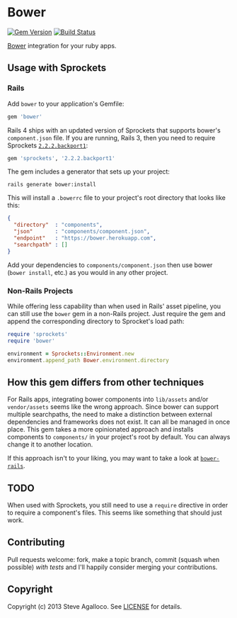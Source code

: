 # Bower

[![Gem Version](https://badge.fury.io/rb/bower.png)][gem]
[![Build Status](https://travis-ci.org/spagalloco/bower.png?branch=master)][travis]

[gem]: https://rubygems.org/gems/bower
[travis]: http://travis-ci.org/spagalloco/bower

[Bower](http://twitter.github.com/bower/) integration for your ruby apps.

## Usage with Sprockets

### Rails

Add `bower` to your application's Gemfile:

```ruby
gem 'bower'
```

Rails 4 ships with an updated version of Sprockets that supports bower's `component.json` file. If you are running, Rails 3, then you need to require Sprockets [`2.2.2.backport1`](http://rubygems.org/gems/sprockets/versions/2.2.2.backport1):

```ruby
gem 'sprockets', '2.2.2.backport1'
```

The gem includes a generator that sets up your project:

    rails generate bower:install

This will install a `.bowerrc` file to your project's root directory that looks like this:

```json
{
  "directory"  : "components",
  "json"       : "components/component.json",
  "endpoint"   : "https://bower.herokuapp.com",
  "searchpath" : []
}

```

Add your dependencies to `components/component.json` then use bower (`bower install`, etc.) as you would in any other project.

### Non-Rails Projects

While offering less capability than when used in Rails' asset pipeline, you can still use the `bower` gem in a non-Rails project. Just require the gem and append the corresponding directory to Sprocket's load path:

```ruby
require 'sprockets'
require 'bower'

environment = Sprockets::Environment.new
environment.append_path Bower.environment.directory
```

## How this gem differs from other techniques

For Rails apps, integrating bower components into `lib/assets` and/or `vendor/assets` seems like the wrong approach. Since bower can support multiple searchpaths, the need to make a distinction between external dependencies and frameworks does not exist. It can all be managed in once place. This gem takes a more opinionated approach and installs components to `components/` in your project's root by default. You can always change it to another location.

If this approach isn't to your liking, you may want to take a look at [`bower-rails`](https://github.com/rharriso/bower-rails/).

## TODO

When used with Sprockets, you still need to use a `require` directive in order to require a component's files. This seems like something that should just work.

## Contributing

Pull requests welcome: fork, make a topic branch, commit (squash when possible) *with tests* and I'll happily consider merging your contributions.

## Copyright

Copyright (c) 2013 Steve Agalloco. See [LICENSE](LICENSE.md) for details.
